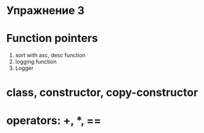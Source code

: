 Упражнение 3
===

# Function pointers
1. sort with asc, desc function
2. logging function
3. Logger

# class, constructor, copy-constructor

# operators: +, *, ==

